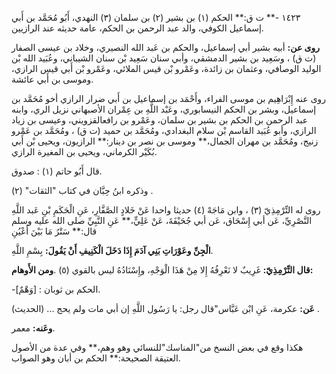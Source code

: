 ١٤٢٣ -** ت ق:** الحكم (١) بن بشير (٢) بن سلمان (٣) النهدي، أَبُو مُحَمَّد بن أَبي إسماعيل الكوفي، والد عبد الرحمن بن الحكم، عامة حديثه عند الرازيين.

**روى عن:** أبيه بشير أبي إسماعيل، والحكم بن عَبد الله النصيري، وخلاد بن عيسى الصفار (ت ق) ، وسَعِيد بن بشير الدمشقي، وأبي سنان سَعِيد بْن سنان الشيباني، وعُبَيد الله بْن الوليد الوصافي، وعثمان بن زائدة، وعَمْرو بْن قيس الملائي، وعَمْرو بْن أَبي قيس الرازي، وموسى بن أَبي عائشة.

روى عنه إِبْرَاهِيم بن موسى الفراء، وأَحْمَد بن إسماعيل بن أَبي ضرار الرازي أخو مُحَمَّد بن إسماعيل، وبشر بن الحكم النيسابوري، وعَبْد اللَّهِ بن عِمْران الأصبهاني نزيل الري، وابنه عبد الرحمن بن الحكم بن بشير بن سلمان، وعَمْرو بن رافعالقزويني، وعيسى بن زياد الرازي، وأبو عُبَيد القاسم بْن سلام البغدادي، ومُحَمَّد بن حميد (ت ق) ، ومُحَمَّد بن عَمْرو زنيج، ومُحَمَّد بن مهران الجمال،** وموسى بن نصر بن دينار:** الرازيون، ويحيى بْن أَبي بُكَيْر الكرماني، ويحيى بن المغيرة الرازي.

قال أَبُو حاتم (١) : صدوق.

وذكره ابنُ حِبَّان في كتاب "الثقات" (٢) .

روى له التِّرْمِذِيّ (٣) ، وابن مَاجَهْ (٤) حديثا واحدا عَنْ خَلادٍ الصَّفَّارِ، عَنِ الْحَكَمِ بْنِ عَبد اللَّهِ النَّصْرِيِّ، عَن أبي إِسْحَاق، عَن أبي جُحَيْفَةَ، عَنْ عَلِيٍّ،** عَنِ النَّبِيِّ صلى الله عليه وسلم قال:** سَتْرُ مَا بَيْنَ أَعْيُنِ

**الْجِنِّ وعَوْرَاتِ بَنِي آدَمَ إِذَا دَخَلَ الْكَنِيفِ أَنْ يَقُولَ:** بِسْمِ اللَّهِ.

**قال التِّرْمِذِيّ:** غَرِيبٌ لا نَعْرِفُهُ إِلا مِنْ هَذَا الْوَجْهِ، وإِسْنَادُهُ ليس بالقوي (٥) .**ومن الأَوهام:**

-[وَهْمٌ] : الحكم بن ثوبان.

**عَن:** عكرمة، عَنِ ابْن عَبَّاس"قال رجل: يا رَسُول اللَّهِ إن أبي مات ولم يحج ... (الحديث) .

**وعَنه:** معمر.

هكذا وقع في بعض النسخ من"المناسك"للنسائي وهو وهم،** وفي عدة من الأصول العتيقة الصحيحة:** الحكم بن أبان وهو الصواب.